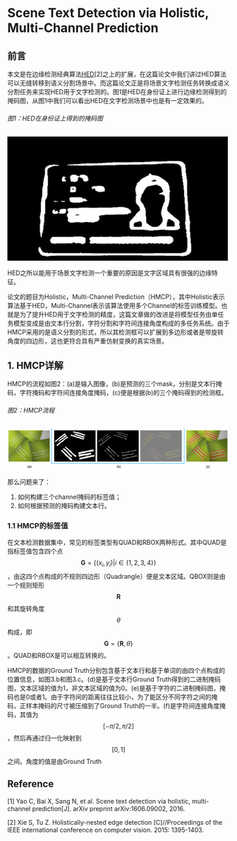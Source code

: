 # Scene Text Detection via Holistic, Multi-Channel Prediction

## 前言

本文是在边缘检测经典算法[HED](https://senliuy.gitbooks.io/advanced-deep-learning/content/qi-ta-ying-yong/holistically-nested-edge-detection.html)\[2\]之上的扩展，在这篇论文中我们讲过HED算法可以无缝转移到语义分割场景中。而这篇论文正是将场景文字检测任务转换成语义分割任务来实现HED用于文字检测的。图1是HED在身份证上进行边缘检测得到的掩码图，从图1中我们可以看出HED在文字检测场景中也是有一定效果的。

###### 图1：HED在身份证上得到的掩码图

![](/assets/HMCP_1.jpeg)

HED之所以能用于场景文字检测一个重要的原因是文字区域具有很强的边缘特征。

论文的题目为Holistic，Multi-Channel Prediction（HMCP），其中Holistic表示算法基于HED，Multi-Channel表示该算法使用多个Channel的标签训练模型。也就是为了提升HED用于文字检测的精度，这篇文章做的改进是将模型任务由单任务模型变成是由文本行分割，字符分割和字符间连接角度构成的多任务系统。由于HMCP采用的是语义分割的形式，所以其检测框可以扩展到多边形或者是带旋转角度的四边形，这也更符合具有严重仿射变换的真实场景。

## 1. HMCP详解

HMCP的流程如图2：\(a\)是输入图像，\(b\)是预测的三个mask，分别是文本行掩码，字符掩码和字符间连接角度掩码，\(c\)便是根据\(b\)的三个掩码得到的检测框。

###### 图2：HMCP流程

![](/assets/HMCP_2.png)

那么问题来了：  
1. 如何构建三个channel掩码的标签值；  
2. 如何根据预测的掩码构建文本行。

### 1.1 HMCP的标签值

在文本检测数据集中，常见的标签类型有QUAD和RBOX两种形式。其中QUAD是指标签值包含四个点$$\mathbf{G}=\{(x_i,y_i)|i\in\{1,2,3,4\}\}$$，由这四个点构成的不规则四边形（Quadrangle）便是文本区域。QBOX则是由一个规则矩形$$\mathbf{R}$$和其旋转角度$$\theta$$构成，即$$\mathbf{G} = \{\mathbf{R}, \theta \}$$。QUAD和RBOX是可以相互转换的。

HMCP的数据的Ground Truth分别包含基于文本行和基于单词的由四个点构成的位置信息，如图3.b和图3.c。\(d\)是基于文本行Ground Truth得到的二进制掩码图，文本区域的值为1，非文本区域的值为0。\(e\)是基于字符的二进制掩码图，掩码也是0或者1。由于字符间的距离往往比较小，为了能区分不同字符之间的掩码，正样本掩码的尺寸被压缩到了Ground Truth的一半。\(f\)是字符间连接角度掩码，其值为$$[-\pi/2, \pi/2]$$，然后再通过归一化映射到$$[0,1]$$之间。角度的值是由Ground Truth

## Reference

\[1\] Yao C, Bai X, Sang N, et al. Scene text detection via holistic, multi-channel prediction\[J\]. arXiv preprint arXiv:1606.09002, 2016.

\[2\] Xie S, Tu Z. Holistically-nested edge detection \[C\]//Proceedings of the IEEE international conference on computer vision. 2015: 1395-1403.

